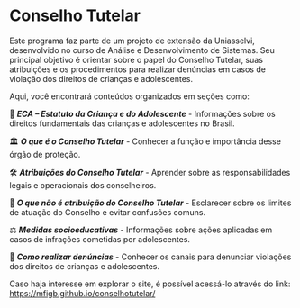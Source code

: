 # Conselho Tutelar

Este programa faz parte de um projeto de extensão da Uniasselvi, desenvolvido no curso de Análise e Desenvolvimento de Sistemas. Seu principal objetivo é orientar sobre o papel do Conselho Tutelar, suas atribuições e os procedimentos para realizar denúncias em casos de violação dos direitos de crianças e adolescentes.

Aqui, você encontrará conteúdos organizados em seções como:

📖 ***ECA – Estatuto da Criança e do Adolescente*** - Informações sobre os direitos fundamentais das crianças e adolescentes no Brasil.

🏛️ ***O que é o Conselho Tutelar*** - Conhecer a função e importância desse órgão de proteção.

🛠️ ***Atribuições do Conselho Tutelar*** -  Aprender sobre as responsabilidades legais e operacionais dos conselheiros.

🚫 ***O que não é atribuição do Conselho Tutelar*** - Esclarecer sobre os limites de atuação do Conselho e evitar confusões comuns.

⚖️ ***Medidas socioeducativas*** - Informações sobre ações aplicadas em casos de infrações cometidas por adolescentes.

📢 ***Como realizar denúncias*** - Conhecer os canais para denunciar violações dos direitos de crianças e adolescentes.


Caso haja interesse em explorar o site, é possível acessá-lo através do link: https://mfigb.github.io/conselhotutelar/
